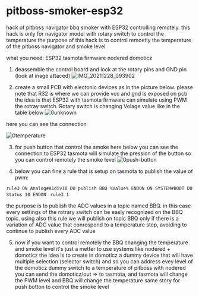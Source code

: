 # pitboss-smoker-esp32
hack of pitboss navigator bbq smoker with ESP32 controlling remotely. 
this hack is only for navigator model with rotary switch to control the temperature
the purpose of this hack is to control remoetly the temperature of the pitboss navigator and smoke level

what you need:
ESP32
tasmota firmware
nodered
domoticz


1. deassemble the control board and look at the rotary pins and GND pin (look at inage attaced)
![IMG_20211228_093902](https://user-images.githubusercontent.com/44502572/183908095-6dba43e9-775e-44c1-b0a7-5516849fcbde.jpg)

2. create a small PCB with electonic devices as in the picture below.
  please note that R32 is where we can provide vcc and gnd is exposed on pcb
  the idea is that ESP32 with tasmota firmware can simulate using PWM the rotray switch.
  Rotary switch is changing Volage value like in the table below
  ![0unknown](https://user-images.githubusercontent.com/44502572/183912722-62b82c26-4db4-42a6-9c9b-f7fc120a4d24.png)

here you can see the connection

![0temperature](https://user-images.githubusercontent.com/44502572/183915460-1aed9b2c-4c1c-45d2-984b-8aac52bf96bc.png)

3. for push button that control the smoke here below you can see the connection to ESP32
tasmota will simulate the pression of the button so you can control remotely the smoke level
![0push-button](https://user-images.githubusercontent.com/44502572/183913133-0b1f04f4-e981-45e2-81e5-7b1e761f0d0a.png)

4. below you can fine a rule that is setup on tasmota to publish the value of pwm:

`rule3 ON Analog#A1div10 DO publish BBQ %Value% ENDON ON SYSTEM#BOOT DO Status 10 ENDON `
`rule3 1`

the purpose is to publish the ADC values in a topic named BBQ. in this case every settings of the rotrary switch can be easly recognized on the BBQ topic.
using also this rule we will publish on topic BBQ only if there is a variation of ADC value that conrespond to a temperature step, avoiding to continue to publish every ADC value

5. now if you want to control remotely the BBQ changing the temperature and smoke level it's just a metter to use systems like nodered + domoticz
the idea is to create in domoticz a dummy device that will have multiple selection (selector switch) and so you can address evey level of the domoticz dummy switch to a temperature of pitboss
with nodered you can send the domoticz/out => to tasmota, and tasmota will change the PWM level and BBQ will change the temperature
same story for push botton to control the smoke level

